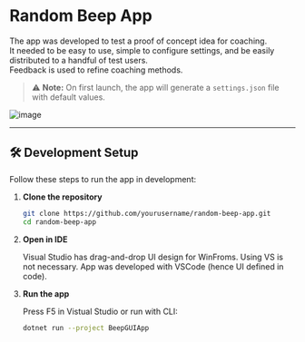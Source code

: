 # Random Beep App

The app was developed to test a proof of concept idea for coaching.  
It needed to be easy to use, simple to configure settings, and be easily distributed to a handful of test users.  
Feedback is used to refine coaching methods.

> ⚠️ **Note:** On first launch, the app will generate a `settings.json` file with default values.

![image](https://github.com/user-attachments/assets/d9db3093-d89e-4ecd-b1c5-2218a99cc8aa)

---

## 🛠️ Development Setup

Follow these steps to run the app in development:

1. **Clone the repository**  
   ```bash
   git clone https://github.com/yourusername/random-beep-app.git
   cd random-beep-app
   ```


2. **Open in IDE**

    Visual Studio has drag-and-drop UI design for WinFroms. Using VS is not necessary. App was developed with VSCode (hence UI defined in code).

3. **Run the app**

    Press F5 in Vistual Studio
    or run with CLI:
    ```bash
    dotnet run --project BeepGUIApp
    ```
